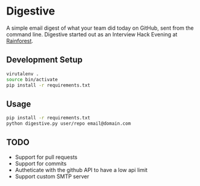 # Digestive

A simple email digest of what your team did today on GitHub, sent from the command line. Digestive started out as an Interview Hack Evening at [Rainforest](https://www.rainforestqa.com/).

## Development Setup

```bash
virutalenv .
source bin/activate
pip install -r requirements.txt
```

## Usage

```bash
pip install -r requirements.txt
python digestive.py user/repo email@domain.com
```

## TODO

- Support for pull requests
- Support for commits
- Autheticate with the github API to have a low api limit
- Support custom SMTP server
